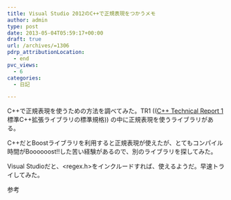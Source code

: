 ```yaml
---
title: Visual Studio 2012のC++で正規表現をつかうメモ
author: admin
type: post
date: 2013-05-04T05:59:17+00:00
draft: true
url: /archives/=1306
pdrp_attributionLocation:
  - end
pvc_views:
  - 6
categories:
  - 日記

---
```

C++で正規表現を使うための方法を調べてみた。TR1 (([C++ Technical Report 1][1] 標準C++拡張ライブラリの標準規格)) の中に正規表現を使うライブラリがある。

C++だとBoostライブラリを利用すると正規表現が使えたが、とてもコンパイル時間がBoooooost!!した苦い経験があるので、別のライブラリを探してみた。

Visual Studioだと、<regex.h>をインクルードすれば、使えるようだ。早速トライしてみた。

参考

 [1]: http://ja.wikipedia.org/wiki/C%2B%2B_Technical_Report_1